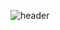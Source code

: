 ![header](https://capsule-render.vercel.app/api?type=transparent&color=auto&height=300&section=header&text=ajrfyd%20&fontSize=90)

